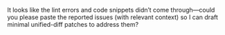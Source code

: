It looks like the lint errors and code snippets didn’t come through—could you please paste the reported issues (with relevant context) so I can draft minimal unified-diff patches to address them?